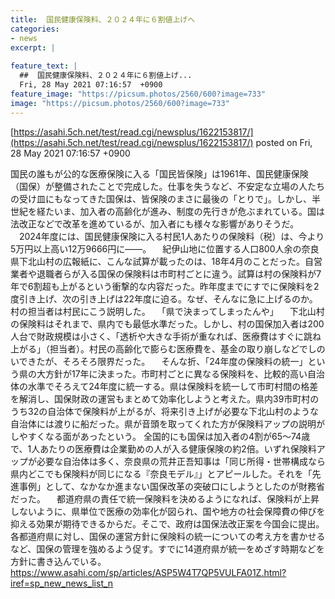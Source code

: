 ```yaml
---
title:  国民健康保険料、２０２４年に６割値上げへ  
categories:
- news
excerpt: |
  
feature_text: |
  ##  国民健康保険料、２０２４年に６割値上げ...
  Fri, 28 May 2021 07:16:57  +0900
feature_image: "https://picsum.photos/2560/600?image=733"
image: "https://picsum.photos/2560/600?image=733"
---
```


[https://asahi.5ch.net/test/read.cgi/newsplus/1622153817/](https://asahi.5ch.net/test/read.cgi/newsplus/1622153817/)
posted on Fri, 28 May 2021 07:16:57  +0900

<!--more-->

国民の誰もが公的な医療保険に入る「国民皆保険」は1961年、国民健康保険（国保）が整備されたことで完成した。仕事を失うなど、不安定な立場の人たちの受け皿にもなってきた国保は、皆保険のまさに最後の「とりで」。しかし、半世紀を経たいま、加入者の高齢化が進み、制度の先行きが危ぶまれている。国は法改正などで改革を進めているが、加入者にも様々な影響がありそうだ。 　2024年度には、国民健康保険に入る村民1人あたりの保険料（税）は、今より5万円以上高い12万9666円に——。 　紀伊山地に位置する人口800人余の奈良県下北山村の広報紙に、こんな試算が載ったのは、18年4月のことだった。自営業者や退職者らが入る国保の保険料は市町村ごとに違う。試算は村の保険料が7年で6割超も上がるという衝撃的な内容だった。昨年度までにすでに保険料を2度引き上げ、次の引き上げは22年度に迫る。なぜ、そんなに急に上げるのか。村の担当者は村民にこう説明した。 　「県で決まってしまったんや」 　下北山村の保険料はそれまで、県内でも最低水準だった。しかし、村の国保加入者は200人台で財政規模は小さく、「透析や大きな手術が重なれば、医療費はすぐに跳ね上がる」（担当者）。村民の高齢化で膨らむ医療費を、基金の取り崩しなどでしのいできたが、そろそろ限界だった。 　そんな折、「24年度の保険料の統一」という県の大方針が17年に決まった。市町村ごとに異なる保険料を、比較的高い自治体の水準でそろえて24年度に統一する。県は保険料を統一して市町村間の格差を解消し、国保財政の運営もまとめて効率化しようと考えた。県内39市町村のうち32の自治体で保険料が上がるが、将来引き上げが必要な下北山村のような自治体には渡りに船だった。県が音頭を取ってくれた方が保険料アップの説明がしやすくなる面があったという。 全国的にも国保は加入者の4割が65〜74歳で、1人あたりの医療費は企業勤めの人が入る健康保険の約2倍。いずれ保険料アップが必要な自治体は多く、奈良県の荒井正吾知事は「同じ所得・世帯構成なら県内どこでも保険料が同じになる『奈良モデル』」とアピールした。それを「先進事例」として、なかなか進まない国保改革の突破口にしようとしたのが財務省だった。 　都道府県の責任で統一保険料を決めるようになれば、保険料が上昇しないように、県単位で医療の効率化が図られ、国や地方の社会保障費の伸びを抑える効果が期待できるからだ。そこで、政府は国保法改正案を今国会に提出。各都道府県に対し、国保の運営方針に保険料の統一についての考え方を書かせるなど、国保の管理を強めるよう促す。すでに14道府県が統一をめざす時期などを方針に書き込んでいる。 https://www.asahi.com/sp/articles/ASP5W4T7QP5VULFA01Z.html?iref=sp_new_news_list_n
